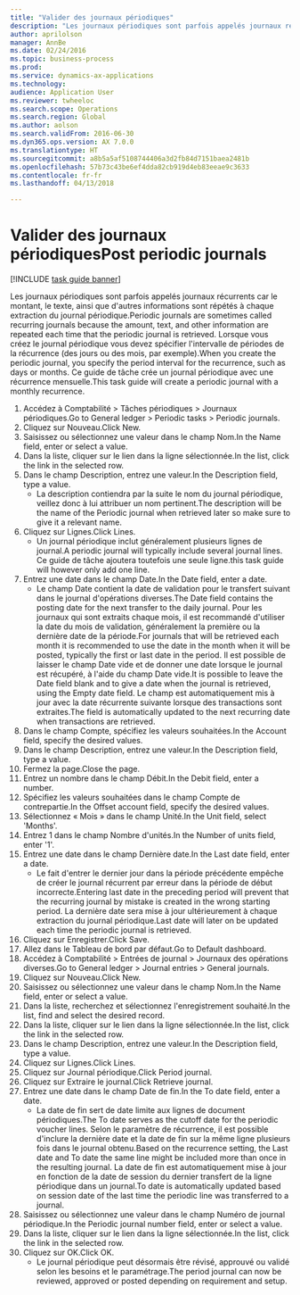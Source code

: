 ```yaml
--- 
title: "Valider des journaux périodiques"
description: "Les journaux périodiques sont parfois appelés journaux récurrents car le montant, le texte, ainsi que d'autres informations sont répétés à chaque extraction du journal périodique."
author: aprilolson
manager: AnnBe
ms.date: 02/24/2016
ms.topic: business-process
ms.prod: 
ms.service: dynamics-ax-applications
ms.technology: 
audience: Application User
ms.reviewer: twheeloc
ms.search.scope: Operations
ms.search.region: Global
ms.author: aolson
ms.search.validFrom: 2016-06-30
ms.dyn365.ops.version: AX 7.0.0
ms.translationtype: HT
ms.sourcegitcommit: a8b5a5af5108744406a3d2fb84d7151baea2481b
ms.openlocfilehash: 57b73c43be6ef4dda82cb919d4eb83eeae9c3633
ms.contentlocale: fr-fr
ms.lasthandoff: 04/13/2018

---
```

# <a name="post-periodic-journals"></a><span data-ttu-id="e5a6a-103">Valider des journaux périodiques</span><span class="sxs-lookup"><span data-stu-id="e5a6a-103">Post periodic journals</span></span>

[!INCLUDE [task guide banner](../../includes/task-guide-banner.md)]

<span data-ttu-id="e5a6a-104">Les journaux périodiques sont parfois appelés journaux récurrents car le montant, le texte, ainsi que d'autres informations sont répétés à chaque extraction du journal périodique.</span><span class="sxs-lookup"><span data-stu-id="e5a6a-104">Periodic journals are sometimes called recurring journals because the amount, text, and other information are repeated each time that the periodic journal is retrieved.</span></span> <span data-ttu-id="e5a6a-105">Lorsque vous créez le journal périodique vous devez spécifier l'intervalle de périodes de la récurrence (des jours ou des mois, par exemple).</span><span class="sxs-lookup"><span data-stu-id="e5a6a-105">When you create the periodic journal, you specify the period interval for the recurrence, such as days or months.</span></span> <span data-ttu-id="e5a6a-106">Ce guide de tâche crée un journal périodique avec une récurrence mensuelle.</span><span class="sxs-lookup"><span data-stu-id="e5a6a-106">This task guide will create a periodic journal with a monthly recurrence.</span></span>



1. <span data-ttu-id="e5a6a-107">Accédez à Comptabilité > Tâches périodiques > Journaux périodiques.</span><span class="sxs-lookup"><span data-stu-id="e5a6a-107">Go to General ledger > Periodic tasks > Periodic journals.</span></span>
2. <span data-ttu-id="e5a6a-108">Cliquez sur Nouveau.</span><span class="sxs-lookup"><span data-stu-id="e5a6a-108">Click New.</span></span>
3. <span data-ttu-id="e5a6a-109">Saisissez ou sélectionnez une valeur dans le champ Nom.</span><span class="sxs-lookup"><span data-stu-id="e5a6a-109">In the Name field, enter or select a value.</span></span>
4. <span data-ttu-id="e5a6a-110">Dans la liste, cliquer sur le lien dans la ligne sélectionnée.</span><span class="sxs-lookup"><span data-stu-id="e5a6a-110">In the list, click the link in the selected row.</span></span>
5. <span data-ttu-id="e5a6a-111">Dans le champ Description, entrez une valeur.</span><span class="sxs-lookup"><span data-stu-id="e5a6a-111">In the Description field, type a value.</span></span>
    * <span data-ttu-id="e5a6a-112">La description contiendra par la suite le nom du journal périodique, veillez donc à lui attribuer un nom pertinent.</span><span class="sxs-lookup"><span data-stu-id="e5a6a-112">The description will be the name of the Periodic journal when retrieved later so make sure to give it a relevant name.</span></span>  
6. <span data-ttu-id="e5a6a-113">Cliquez sur Lignes.</span><span class="sxs-lookup"><span data-stu-id="e5a6a-113">Click Lines.</span></span>
    * <span data-ttu-id="e5a6a-114">Un journal périodique inclut généralement plusieurs lignes de journal.</span><span class="sxs-lookup"><span data-stu-id="e5a6a-114">A periodic journal will typically include several journal lines.</span></span> <span data-ttu-id="e5a6a-115">Ce guide de tâche ajoutera toutefois une seule ligne.</span><span class="sxs-lookup"><span data-stu-id="e5a6a-115">this task guide will however only add one line.</span></span>  
7. <span data-ttu-id="e5a6a-116">Entrez une date dans le champ Date.</span><span class="sxs-lookup"><span data-stu-id="e5a6a-116">In the Date field, enter a date.</span></span>
    * <span data-ttu-id="e5a6a-117">Le champ Date contient la date de validation pour le transfert suivant dans le journal d'opérations diverses.</span><span class="sxs-lookup"><span data-stu-id="e5a6a-117">The Date field contains the posting date for the next transfer to the daily journal.</span></span> <span data-ttu-id="e5a6a-118">Pour les journaux qui sont extraits chaque mois, il est recommandé d'utiliser la date du mois de validation, généralement la première ou la dernière date de la période.</span><span class="sxs-lookup"><span data-stu-id="e5a6a-118">For journals that will be retrieved each month it is recommended to use the date in the month when it will be posted, typically the first or last date in the period.</span></span> <span data-ttu-id="e5a6a-119">Il est possible de laisser le champ Date vide et de donner une date lorsque le journal est récupéré, à l'aide du champ Date vide.</span><span class="sxs-lookup"><span data-stu-id="e5a6a-119">It is possible to leave the Date field blank and to give a date when the journal is retrieved, using the Empty date field.</span></span>    <span data-ttu-id="e5a6a-120">Le champ est automatiquement mis à jour avec la date récurrente suivante lorsque des transactions sont extraites.</span><span class="sxs-lookup"><span data-stu-id="e5a6a-120">The field is automatically updated to the next recurring date when transactions are retrieved.</span></span>  
8. <span data-ttu-id="e5a6a-121">Dans le champ Compte, spécifiez les valeurs souhaitées.</span><span class="sxs-lookup"><span data-stu-id="e5a6a-121">In the Account field, specify the desired values.</span></span>
9. <span data-ttu-id="e5a6a-122">Dans le champ Description, entrez une valeur.</span><span class="sxs-lookup"><span data-stu-id="e5a6a-122">In the Description field, type a value.</span></span>
10. <span data-ttu-id="e5a6a-123">Fermez la page.</span><span class="sxs-lookup"><span data-stu-id="e5a6a-123">Close the page.</span></span>
11. <span data-ttu-id="e5a6a-124">Entrez un nombre dans le champ Débit.</span><span class="sxs-lookup"><span data-stu-id="e5a6a-124">In the Debit field, enter a number.</span></span>
12. <span data-ttu-id="e5a6a-125">Spécifiez les valeurs souhaitées dans le champ Compte de contrepartie.</span><span class="sxs-lookup"><span data-stu-id="e5a6a-125">In the Offset account field, specify the desired values.</span></span>
13. <span data-ttu-id="e5a6a-126">Sélectionnez « Mois » dans le champ Unité.</span><span class="sxs-lookup"><span data-stu-id="e5a6a-126">In the Unit field, select 'Months'.</span></span>
14. <span data-ttu-id="e5a6a-127">Entrez 1 dans le champ Nombre d'unités.</span><span class="sxs-lookup"><span data-stu-id="e5a6a-127">In the Number of units field, enter '1'.</span></span>
15. <span data-ttu-id="e5a6a-128">Entrez une date dans le champ Dernière date.</span><span class="sxs-lookup"><span data-stu-id="e5a6a-128">In the Last date field, enter a date.</span></span>
    * <span data-ttu-id="e5a6a-129">Le fait d'entrer le dernier jour dans la période précédente empêche de créer le journal récurrent par erreur dans la période de début incorrecte.</span><span class="sxs-lookup"><span data-stu-id="e5a6a-129">Entering last date in the preceding period will prevent that the recurring journal by mistake is created in the wrong starting period.</span></span> <span data-ttu-id="e5a6a-130">La dernière date sera mise à jour ultérieurement à chaque extraction du journal périodique.</span><span class="sxs-lookup"><span data-stu-id="e5a6a-130">Last date will later on be updated each time the periodic journal is retrieved.</span></span>  
16. <span data-ttu-id="e5a6a-131">Cliquez sur Enregistrer.</span><span class="sxs-lookup"><span data-stu-id="e5a6a-131">Click Save.</span></span>
17. <span data-ttu-id="e5a6a-132">Allez dans le Tableau de bord par défaut.</span><span class="sxs-lookup"><span data-stu-id="e5a6a-132">Go to Default dashboard.</span></span>
18. <span data-ttu-id="e5a6a-133">Accédez à Comptabilité > Entrées de journal > Journaux des opérations diverses.</span><span class="sxs-lookup"><span data-stu-id="e5a6a-133">Go to General ledger > Journal entries > General journals.</span></span>
19. <span data-ttu-id="e5a6a-134">Cliquez sur Nouveau.</span><span class="sxs-lookup"><span data-stu-id="e5a6a-134">Click New.</span></span>
20. <span data-ttu-id="e5a6a-135">Saisissez ou sélectionnez une valeur dans le champ Nom.</span><span class="sxs-lookup"><span data-stu-id="e5a6a-135">In the Name field, enter or select a value.</span></span>
21. <span data-ttu-id="e5a6a-136">Dans la liste, recherchez et sélectionnez l'enregistrement souhaité.</span><span class="sxs-lookup"><span data-stu-id="e5a6a-136">In the list, find and select the desired record.</span></span>
22. <span data-ttu-id="e5a6a-137">Dans la liste, cliquer sur le lien dans la ligne sélectionnée.</span><span class="sxs-lookup"><span data-stu-id="e5a6a-137">In the list, click the link in the selected row.</span></span>
23. <span data-ttu-id="e5a6a-138">Dans le champ Description, entrez une valeur.</span><span class="sxs-lookup"><span data-stu-id="e5a6a-138">In the Description field, type a value.</span></span>
24. <span data-ttu-id="e5a6a-139">Cliquez sur Lignes.</span><span class="sxs-lookup"><span data-stu-id="e5a6a-139">Click Lines.</span></span>
25. <span data-ttu-id="e5a6a-140">Cliquez sur Journal périodique.</span><span class="sxs-lookup"><span data-stu-id="e5a6a-140">Click Period journal.</span></span>
26. <span data-ttu-id="e5a6a-141">Cliquez sur Extraire le journal.</span><span class="sxs-lookup"><span data-stu-id="e5a6a-141">Click Retrieve journal.</span></span>
27. <span data-ttu-id="e5a6a-142">Entrez une date dans le champ Date de fin.</span><span class="sxs-lookup"><span data-stu-id="e5a6a-142">In the To date field, enter a date.</span></span>
    * <span data-ttu-id="e5a6a-143">La date de fin sert de date limite aux lignes de document périodiques.</span><span class="sxs-lookup"><span data-stu-id="e5a6a-143">The To date serves as the cutoff date for the periodic voucher lines.</span></span> <span data-ttu-id="e5a6a-144">Selon le paramètre de récurrence, il est possible d'inclure la dernière date et la date de fin sur la même ligne plusieurs fois dans le journal obtenu.</span><span class="sxs-lookup"><span data-stu-id="e5a6a-144">Based on the recurrence setting, the Last date and To date the same line might be included more than once in the resulting journal.</span></span> <span data-ttu-id="e5a6a-145">La date de fin est automatiquement mise à jour en fonction de la date de session du dernier transfert de la ligne périodique dans un journal.</span><span class="sxs-lookup"><span data-stu-id="e5a6a-145">To date is automatically updated based on  session date of the last time the periodic line was transferred to a journal.</span></span>  
28. <span data-ttu-id="e5a6a-146">Saisissez ou sélectionnez une valeur dans le champ Numéro de journal périodique.</span><span class="sxs-lookup"><span data-stu-id="e5a6a-146">In the Periodic journal number field, enter or select a value.</span></span>
29. <span data-ttu-id="e5a6a-147">Dans la liste, cliquer sur le lien dans la ligne sélectionnée.</span><span class="sxs-lookup"><span data-stu-id="e5a6a-147">In the list, click the link in the selected row.</span></span>
30. <span data-ttu-id="e5a6a-148">Cliquez sur OK.</span><span class="sxs-lookup"><span data-stu-id="e5a6a-148">Click OK.</span></span>
    * <span data-ttu-id="e5a6a-149">Le journal périodique peut désormais être révisé, approuvé ou validé selon les besoins et le paramétrage.</span><span class="sxs-lookup"><span data-stu-id="e5a6a-149">The period journal can now be reviewed, approved or posted depending on requirement and setup.</span></span>  


